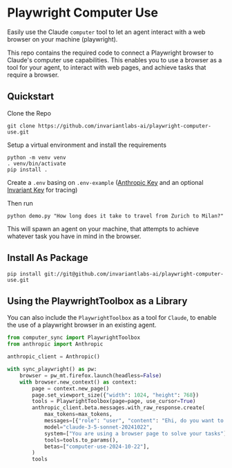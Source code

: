# Playwright Computer Use

Easily use the Claude `computer` tool to let an agent interact with a web browser on your machine (playwright).

This repo contains the required code to connect a Playwright browser to Claude's computer use capabilities. This enables you to use a browser as a tool for your agent, to interact with web pages, and achieve tasks that require a browser.

## Quickstart

Clone the Repo
```
git clone https://github.com/invariantlabs-ai/playwright-computer-use.git
```

Setup a virtual environment and install the requirements
```
python -m venv venv
. venv/bin/activate
pip install .
```

Create a `.env` basing on `.env-example` ([Anthropic Key](https://console.anthropic.com) and an optional [Invariant Key](https://explorer.invariantlabs.ai) for tracing)

Then run

```
python demo.py "How long does it take to travel from Zurich to Milan?"
```

This will spawn an agent on your machine, that attempts to achieve whatever task you have in mind in the browser.

## Install As Package

```
pip install git://git@github.com/invariantlabs-ai/playwright-computer-use.git
```

## Using the PlaywrightToolbox as a Library

You can also include the `PlaywrightToolbox` as a tool for `Claude`, to enable the use of a playwright browser in an existing agent.

```python
from computer_sync import PlaywrightToolbox
from anthropic import Anthropic

anthropic_client = Anthropic()

with sync_playwright() as pw:
    browser = pw_mt.firefox.launch(headless=False)
    with browser.new_context() as context:
        page = context.new_page()
        page.set_viewport_size({"width": 1024, "height": 768})  
        tools = PlaywrightToolbox(page=page, use_cursor=True)
        anthropic_client.beta.messages.with_raw_response.create(
            max_tokens=max_tokens,
            messages=[{"role": "user", "content": "Ehi, do you want to take a screenshot?"}],
            model="claude-3-5-sonnet-20241022",
            system=["You are using a browser page to solve your tasks"],
            tools=tools.to_params(),
            betas=["computer-use-2024-10-22"],
        )
        tools
```